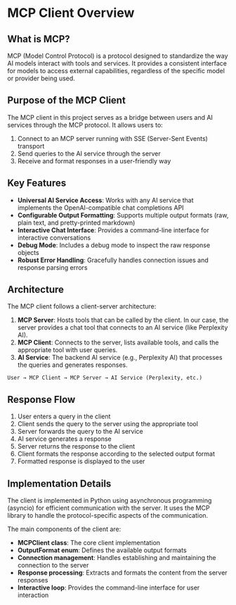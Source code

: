 # MCP Client Overview

## What is MCP?

MCP (Model Control Protocol) is a protocol designed to standardize the way AI models interact with tools and services. It provides a consistent interface for models to access external capabilities, regardless of the specific model or provider being used.

## Purpose of the MCP Client

The MCP client in this project serves as a bridge between users and AI services through the MCP protocol. It allows users to:

1. Connect to an MCP server running with SSE (Server-Sent Events) transport
2. Send queries to the AI service through the server
3. Receive and format responses in a user-friendly way

## Key Features

- **Universal AI Service Access**: Works with any AI service that implements the OpenAI-compatible chat completions API
- **Configurable Output Formatting**: Supports multiple output formats (raw, plain text, and pretty-printed markdown)
- **Interactive Chat Interface**: Provides a command-line interface for interactive conversations
- **Debug Mode**: Includes a debug mode to inspect the raw response objects
- **Robust Error Handling**: Gracefully handles connection issues and response parsing errors

## Architecture

The MCP client follows a client-server architecture:

1. **MCP Server**: Hosts tools that can be called by the client. In our case, the server provides a chat tool that connects to an AI service (like Perplexity AI).
2. **MCP Client**: Connects to the server, lists available tools, and calls the appropriate tool with user queries.
3. **AI Service**: The backend AI service (e.g., Perplexity AI) that processes the queries and generates responses.

```
User → MCP Client → MCP Server → AI Service (Perplexity, etc.)
```

## Response Flow

1. User enters a query in the client
2. Client sends the query to the server using the appropriate tool
3. Server forwards the query to the AI service
4. AI service generates a response
5. Server returns the response to the client
6. Client formats the response according to the selected output format
7. Formatted response is displayed to the user

## Implementation Details

The client is implemented in Python using asynchronous programming (asyncio) for efficient communication with the server. It uses the MCP library to handle the protocol-specific aspects of the communication.

The main components of the client are:

- **MCPClient class**: The core client implementation
- **OutputFormat enum**: Defines the available output formats
- **Connection management**: Handles establishing and maintaining the connection to the server
- **Response processing**: Extracts and formats the content from the server responses
- **Interactive loop**: Provides the command-line interface for user interaction 